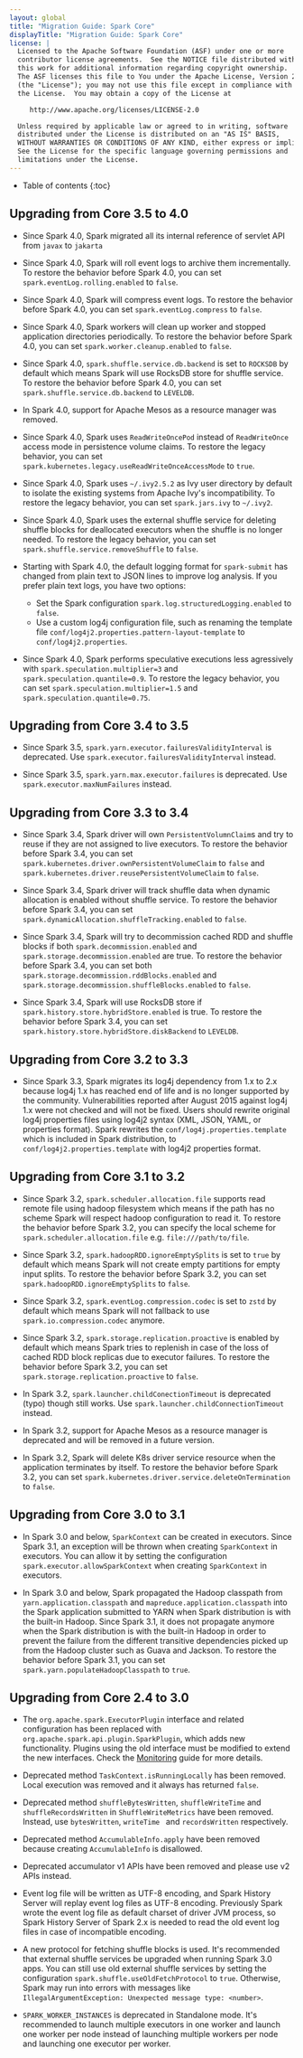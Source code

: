 ```yaml
---
layout: global
title: "Migration Guide: Spark Core"
displayTitle: "Migration Guide: Spark Core"
license: |
  Licensed to the Apache Software Foundation (ASF) under one or more
  contributor license agreements.  See the NOTICE file distributed with
  this work for additional information regarding copyright ownership.
  The ASF licenses this file to You under the Apache License, Version 2.0
  (the "License"); you may not use this file except in compliance with
  the License.  You may obtain a copy of the License at

     http://www.apache.org/licenses/LICENSE-2.0

  Unless required by applicable law or agreed to in writing, software
  distributed under the License is distributed on an "AS IS" BASIS,
  WITHOUT WARRANTIES OR CONDITIONS OF ANY KIND, either express or implied.
  See the License for the specific language governing permissions and
  limitations under the License.
---
```


* Table of contents
{:toc}

## Upgrading from Core 3.5 to 4.0

- Since Spark 4.0, Spark migrated all its internal reference of servlet API from `javax` to `jakarta` 

- Since Spark 4.0, Spark will roll event logs to archive them incrementally. To restore the behavior before Spark 4.0, you can set `spark.eventLog.rolling.enabled` to `false`.

- Since Spark 4.0, Spark will compress event logs. To restore the behavior before Spark 4.0, you can set `spark.eventLog.compress` to `false`.

- Since Spark 4.0, Spark workers will clean up worker and stopped application directories periodically. To restore the behavior before Spark 4.0, you can set `spark.worker.cleanup.enabled` to `false`.

- Since Spark 4.0, `spark.shuffle.service.db.backend` is set to `ROCKSDB` by default which means Spark will use RocksDB store for shuffle service. To restore the behavior before Spark 4.0, you can set `spark.shuffle.service.db.backend` to `LEVELDB`.

- In Spark 4.0, support for Apache Mesos as a resource manager was removed.

- Since Spark 4.0, Spark uses `ReadWriteOncePod` instead of `ReadWriteOnce` access mode in persistence volume claims. To restore the legacy behavior, you can set `spark.kubernetes.legacy.useReadWriteOnceAccessMode` to `true`.

- Since Spark 4.0, Spark uses `~/.ivy2.5.2` as Ivy user directory by default to isolate the existing systems from Apache Ivy's incompatibility. To restore the legacy behavior, you can set `spark.jars.ivy` to `~/.ivy2`.

- Since Spark 4.0, Spark uses the external shuffle service for deleting shuffle blocks for deallocated executors when the shuffle is no longer needed. To restore the legacy behavior, you can set `spark.shuffle.service.removeShuffle` to `false`.

- Starting with Spark 4.0, the default logging format for `spark-submit` has changed from plain text to JSON lines to improve log analysis. If you prefer plain text logs, you have two options:
  - Set the Spark configuration `spark.log.structuredLogging.enabled` to `false`. 
  - Use a custom log4j configuration file, such as renaming the template file `conf/log4j2.properties.pattern-layout-template` to `conf/log4j2.properties`.

- Since Spark 4.0, Spark performs speculative executions less agressively with `spark.speculation.multiplier=3` and `spark.speculation.quantile=0.9`. To restore the legacy behavior, you can set `spark.speculation.multiplier=1.5` and `spark.speculation.quantile=0.75`.

## Upgrading from Core 3.4 to 3.5

- Since Spark 3.5, `spark.yarn.executor.failuresValidityInterval` is deprecated. Use `spark.executor.failuresValidityInterval` instead.

- Since Spark 3.5, `spark.yarn.max.executor.failures` is deprecated. Use `spark.executor.maxNumFailures` instead.

## Upgrading from Core 3.3 to 3.4

- Since Spark 3.4, Spark driver will own `PersistentVolumnClaim`s and try to reuse if they are not assigned to live executors. To restore the behavior before Spark 3.4, you can set `spark.kubernetes.driver.ownPersistentVolumeClaim` to `false` and `spark.kubernetes.driver.reusePersistentVolumeClaim` to `false`.

- Since Spark 3.4, Spark driver will track shuffle data when dynamic allocation is enabled without shuffle service. To restore the behavior before Spark 3.4, you can set `spark.dynamicAllocation.shuffleTracking.enabled` to `false`.

- Since Spark 3.4, Spark will try to decommission cached RDD and shuffle blocks if both `spark.decommission.enabled` and `spark.storage.decommission.enabled` are true. To restore the behavior before Spark 3.4, you can set both `spark.storage.decommission.rddBlocks.enabled` and `spark.storage.decommission.shuffleBlocks.enabled` to `false`.

- Since Spark 3.4, Spark will use RocksDB store if `spark.history.store.hybridStore.enabled` is true. To restore the behavior before Spark 3.4, you can set `spark.history.store.hybridStore.diskBackend` to `LEVELDB`.

## Upgrading from Core 3.2 to 3.3

- Since Spark 3.3, Spark migrates its log4j dependency from 1.x to 2.x because log4j 1.x has reached end of life and is no longer supported by the community. Vulnerabilities reported after August 2015 against log4j 1.x were not checked and will not be fixed. Users should rewrite original log4j properties files using log4j2 syntax (XML, JSON, YAML, or properties format). Spark rewrites the `conf/log4j.properties.template` which is included in Spark distribution, to `conf/log4j2.properties.template` with log4j2 properties format.

## Upgrading from Core 3.1 to 3.2

- Since Spark 3.2, `spark.scheduler.allocation.file` supports read remote file using hadoop filesystem which means if the path has no scheme Spark will respect hadoop configuration to read it. To restore the behavior before Spark 3.2, you can specify the local scheme for `spark.scheduler.allocation.file` e.g. `file:///path/to/file`.

- Since Spark 3.2, `spark.hadoopRDD.ignoreEmptySplits` is set to `true` by default which means Spark will not create empty partitions for empty input splits. To restore the behavior before Spark 3.2, you can set `spark.hadoopRDD.ignoreEmptySplits` to `false`.

- Since Spark 3.2, `spark.eventLog.compression.codec` is set to `zstd` by default which means Spark will not fallback to use `spark.io.compression.codec` anymore.

- Since Spark 3.2, `spark.storage.replication.proactive` is enabled by default which means Spark tries to replenish in case of the loss of cached RDD block replicas due to executor failures. To restore the behavior before Spark 3.2, you can set `spark.storage.replication.proactive` to `false`.

- In Spark 3.2, `spark.launcher.childConectionTimeout` is deprecated (typo) though still works. Use `spark.launcher.childConnectionTimeout` instead.

- In Spark 3.2, support for Apache Mesos as a resource manager is deprecated and will be removed in a future version. 

- In Spark 3.2, Spark will delete K8s driver service resource when the application terminates by itself. To restore the behavior before Spark 3.2, you can set `spark.kubernetes.driver.service.deleteOnTermination` to `false`.

## Upgrading from Core 3.0 to 3.1

- In Spark 3.0 and below, `SparkContext` can be created in executors. Since Spark 3.1, an exception will be thrown when creating `SparkContext` in executors. You can allow it by setting the configuration `spark.executor.allowSparkContext` when creating `SparkContext` in executors.

- In Spark 3.0 and below, Spark propagated the Hadoop classpath from `yarn.application.classpath` and `mapreduce.application.classpath` into the Spark application submitted to YARN when Spark distribution is with the built-in Hadoop. Since Spark 3.1, it does not propagate anymore when the Spark distribution is with the built-in Hadoop in order to prevent the failure from the different transitive dependencies picked up from the Hadoop cluster such as Guava and Jackson. To restore the behavior before Spark 3.1, you can set `spark.yarn.populateHadoopClasspath` to `true`.

## Upgrading from Core 2.4 to 3.0

- The `org.apache.spark.ExecutorPlugin` interface and related configuration has been replaced with
  `org.apache.spark.api.plugin.SparkPlugin`, which adds new functionality. Plugins using the old
  interface must be modified to extend the new interfaces. Check the
  [Monitoring](monitoring.html) guide for more details.

- Deprecated method `TaskContext.isRunningLocally` has been removed. Local execution was removed and it always has returned `false`.

- Deprecated method `shuffleBytesWritten`, `shuffleWriteTime` and `shuffleRecordsWritten` in `ShuffleWriteMetrics` have been removed. Instead, use `bytesWritten`, `writeTime ` and `recordsWritten` respectively.

- Deprecated method `AccumulableInfo.apply` have been removed because creating `AccumulableInfo` is disallowed.

- Deprecated accumulator v1 APIs have been removed and please use v2 APIs instead.

- Event log file will be written as UTF-8 encoding, and Spark History Server will replay event log files as UTF-8 encoding. Previously Spark wrote the event log file as default charset of driver JVM process, so Spark History Server of Spark 2.x is needed to read the old event log files in case of incompatible encoding.

- A new protocol for fetching shuffle blocks is used. It's recommended that external shuffle services be upgraded when running Spark 3.0 apps. You can still use old external shuffle services by setting the configuration `spark.shuffle.useOldFetchProtocol` to `true`. Otherwise, Spark may run into errors with messages like `IllegalArgumentException: Unexpected message type: <number>`.

- `SPARK_WORKER_INSTANCES` is deprecated in Standalone mode. It's recommended to launch multiple executors in one worker and launch one worker per node instead of launching multiple workers per node and launching one executor per worker.

